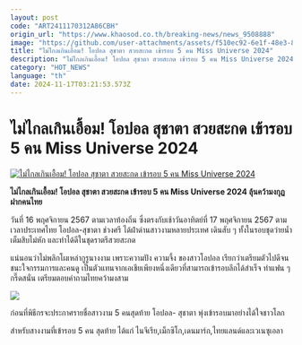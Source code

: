 ```yaml
---
layout: post
code: "ART2411170312A86CBH"
origin_url: "https://www.khaosod.co.th/breaking-news/news_9508888"
image: "https://github.com/user-attachments/assets/f510ec92-6e1f-48e3-82f7-ccc910eac5ab"
title: "ไม่ไกลเกินเอื้อม! โอปอล สุชาตา สวยสะกด เข้ารอบ 5 คน Miss Universe 2024"
description: "ไม่ไกลเกินเอื้อม! โอปอล สุชาตา สวยสะกด เข้ารอบ 5 คน Miss Universe 2024 ลุ้นคว้ามงกุฎฝากคนไทย"
category: "HOT_NEWS"
language: "th"
date: 2024-11-17T03:21:53.573Z
---
```


# ไม่ไกลเกินเอื้อม! โอปอล สุชาตา สวยสะกด เข้ารอบ 5 คน Miss Universe 2024

[![ไม่ไกลเกินเอื้อม! โอปอล สุชาตา สวยสะกด เข้ารอบ 5 คน Miss Universe 2024](https://www.khaosod.co.th/wpapp/uploads/2024/11/ปกข่าวล่าสุด231165.jpg "ไม่ไกลเกินเอื้อม! โอปอล สุชาตา สวยสะกด เข้ารอบ 5 คน Miss Universe 2024")](https://www.khaosod.co.th/wpapp/uploads/2024/11/ปกข่าวล่าสุด231165.jpg)

**ไม่ไกลเกินเอื้อม! โอปอล สุชาตา สวยสะกด เข้ารอบ 5 คน Miss Universe 2024 ลุ้นคว้ามงกุฎฝากคนไทย**

วันที่ 16 พฤศจิกายน 2567 ตามเวลาท้องถิ่น ซึ่งตรงกับเช้าวันอาทิตย์ที่ 17 พฤศจิกายน 2567 ตามเวลาประเทศไทย โอปอล-สุชาตา ช่วงศรี ได้ฝ่าด่านสาวงามหลายประเทศ เดินสับ ๆ ทั้งในรอบชุดว่ายน้ำเต็มสิบไม่หัก และทำได้ดีในชุดราตรีสวยสะกด

แน่นอนว่าไม่พลิกโผเหล่ากูรูนางงาม เพราะความปัง ความจึ้ง ของสาวโอปอล เรียกว่าเตรียมตัวไปดีจนชนะใจกรรมการและคนดู เป็นตัวแทนจากเอเชียเพียงหนึ่งเดียวที่สามารถเข้ารอบลึกได้สำเร็จ ทำแฟน ๆ กรี๊ดสนั่น เตรียมตอบคำถามไทยคว้ามงสาม

[![](https://www.khaosod.co.th/wpapp/uploads/2024/11/mut5-1-1.jpg)](https://www.khaosod.co.th/wpapp/uploads/2024/11/mut5-1-1.jpg)

ก่อนที่พิธีกรจะประกาศรายชื่อสาวงาม 5 คนสุดท้าย โอปอล- สุชาตา พุ่งเข้ารอบมาอย่างได้ใจชาวโลก

สำหรับสางงามที่เข้ารอบ 5 คน สุดท้าย ได้แก่ ไนจีเรีย,เม็กซิโก,เดนมาร์ก,ไทยแลนด์และเวเนซุเอลา

